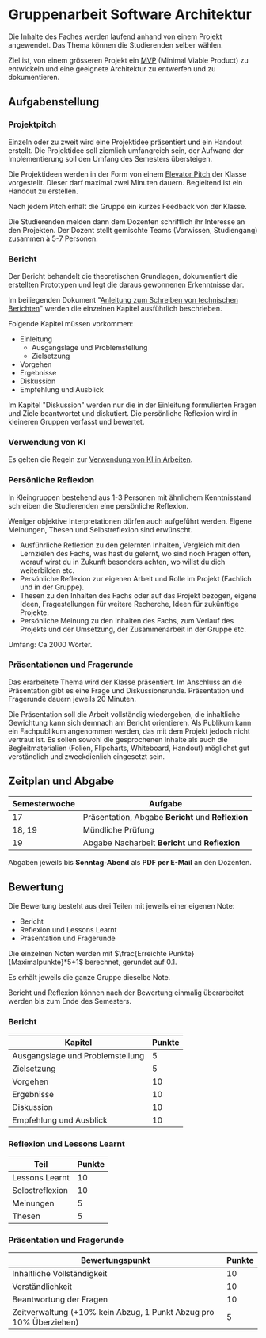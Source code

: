 # Gruppenarbeit Software Architektur

Die Inhalte des Faches werden laufend anhand von einem Projekt angewendet. Das Thema können die Studierenden selber
wählen.

Ziel ist, von einem grösseren Projekt ein [MVP](https://de.wikipedia.org/wiki/Minimum_Viable_Product) (Minimal Viable
Product) zu entwickeln und eine geeignete Architektur zu entwerfen und zu dokumentieren.

## Aufgabenstellung

### Projektpitch

Einzeln oder zu zweit wird eine Projektidee präsentiert und ein Handout erstellt. Die Projektidee soll ziemlich
umfangreich sein, der Aufwand der Implementierung soll den Umfang des Semesters übersteigen.

Die Projektideen werden in der Form von einem [Elevator Pitch](https://en.wikipedia.org/wiki/Elevator_pitch) der Klasse
vorgestellt. Dieser darf maximal zwei Minuten dauern. Begleitend ist ein Handout zu erstellen.

Nach jedem Pitch erhält die Gruppe ein kurzes Feedback von der Klasse.

Die Studierenden melden dann dem Dozenten schriftlich ihr Interesse an den Projekten. Der Dozent stellt gemischte
Teams (Vorwissen, Studiengang) zusammen à 5-7 Personen.

### Bericht

Der Bericht behandelt die theoretischen Grundlagen, dokumentiert die erstellten Prototypen und legt die daraus
gewonnenen Erkenntnisse dar.

Im beiliegenden
Dokument "[Anleitung zum Schreiben von technischen Berichten](../../Readings/AnleitungTechnischerBericht.pdf)" werden
die einzelnen Kapitel ausführlich beschrieben.

Folgende Kapitel müssen vorkommen:

- Einleitung
    - Ausgangslage und Problemstellung
    - Zielsetzung
- Vorgehen
- Ergebnisse
- Diskussion
- Empfehlung und Ausblick

Im Kapitel "Diskussion" werden nur die in der Einleitung formulierten Fragen und Ziele beantwortet und diskutiert. Die
persönliche Reflexion wird in kleineren Gruppen verfasst und bewertet.

### Verwendung von KI

Es gelten die Regeln zur [Verwendung von KI in Arbeiten](../../VerwendungVonKIinArbeiten.md).

### Persönliche Reflexion

In Kleingruppen bestehend aus 1-3 Personen mit ähnlichem Kenntnisstand schreiben die Studierenden eine persönliche
Reflexion.

Weniger objektive Interpretationen dürfen auch aufgeführt werden. Eigene Meinungen, Thesen und Selbstreflexion sind
erwünscht.

- Ausführliche Reflexion zu den gelernten Inhalten, Vergleich mit den Lernzielen des Fachs, was hast du gelernt, wo sind
  noch Fragen offen, worauf wirst du in Zukunft besonders achten, wo willst du dich weiterbilden etc.
- Persönliche Reflexion zur eigenen Arbeit und Rolle im Projekt (Fachlich und in der Gruppe).
- Thesen zu den Inhalten des Fachs oder auf das Projekt bezogen, eigene Ideen, Fragestellungen für weitere Recherche,
  Ideen für zukünftige Projekte.
- Persönliche Meinung zu den Inhalten des Fachs, zum Verlauf des Projekts und der Umsetzung, der Zusammenarbeit in der
  Gruppe etc.

Umfang: Ca 2000 Wörter.

### Präsentationen und Fragerunde

Das erarbeitete Thema wird der Klasse präsentiert. Im Anschluss an die Präsentation gibt es eine Frage und
Diskussionsrunde. Präsentation und Fragerunde dauern jeweils 20 Minuten.

Die Präsentation soll die Arbeit vollständig wiedergeben, die inhaltliche Gewichtung kann sich demnach am Bericht
orientieren. Als Publikum kann ein Fachpublikum angenommen werden, das mit dem Projekt jedoch nicht vertraut ist. Es
sollen sowohl die gesprochenen Inhalte als auch die Begleitmaterialien (Folien, Flipcharts, Whiteboard, Handout)
möglichst gut verständlich und zweckdienlich eingesetzt sein.

## Zeitplan und Abgabe

| Semesterwoche | Aufgabe                                            |
|---------------|----------------------------------------------------|
| 17            | Präsentation, Abgabe **Bericht** und **Reflexion** |
| 18, 19        | Mündliche Prüfung                                  |
| 19            | Abgabe Nacharbeit **Bericht** und **Reflexion**    |

Abgaben jeweils bis **Sonntag-Abend** als **PDF per E-Mail** an den Dozenten.

## Bewertung

Die Bewertung besteht aus drei Teilen mit jeweils einer eigenen Note:

- Bericht
- Reflexion und Lessons Learnt
- Präsentation und Fragerunde

Die einzelnen Noten werden mit $\frac{Erreichte Punkte}{Maximalpunkte}*5+1$ berechnet, gerundet auf 0.1.

Es erhält jeweils die ganze Gruppe dieselbe Note.

Bericht und Reflexion können nach der Bewertung einmalig überarbeitet werden bis zum Ende des Semesters.

### Bericht

| Kapitel                          | Punkte |
|----------------------------------|--------|
| Ausgangslage und Problemstellung | 5      |
| Zielsetzung                      | 5      |
| Vorgehen                         | 10     |
| Ergebnisse                       | 10     |
| Diskussion                       | 10     |
| Empfehlung und Ausblick          | 10     |

### Reflexion und Lessons Learnt

| Teil            | Punkte |
|-----------------|--------|
| Lessons Learnt  | 10     |
| Selbstreflexion | 10     |
| Meinungen       | 5      |
| Thesen          | 5      |

### Präsentation und Fragerunde

| Bewertungspunkt                                                    | Punkte |
|--------------------------------------------------------------------|--------|
| Inhaltliche Vollständigkeit                                        | 10     |
| Verständlichkeit                                                   | 10     |
| Beantwortung der Fragen                                            | 10     |
| Zeitverwaltung (+10% kein Abzug, 1 Punkt Abzug pro 10% Überziehen) | 5      |